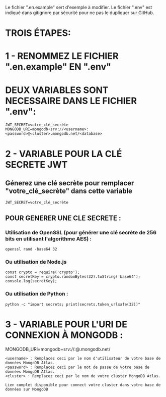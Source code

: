 
Le fichier ".en.example" sert d'exemple à modifier. 
Le fichier ".env" est indiqué dans gitignore par sécurité pour ne pas le dupliquer sur GitHub.


# TROIS ÉTAPES:

# 1 - RENOMMEZ LE FICHIER  ".en.example" EN ".env"

#  DEUX VARIABLES SONT NECESSAIRE DANS LE FICHIER ".env":
    JWT_SECRET=votre_clé_secrète
    MONGODB_URI=mongodb+srv://<username>:<password>@<cluster>.mongodb.net/<database>


# 2 - VARIABLE POUR LA CLÉ SECRETE JWT 
## Génerez une clé secrète pour remplacer "votre_clé_secrète" dans cette variable 
    JWT_SECRET=votre_clé_secrète

## POUR GENERER UNE CLE SECRETE :
### Utilisation de OpenSSL (pour générer une clé secrète de 256 bits en utilisant l'algorithme AES) :
    openssl rand -base64 32

### Ou utilisation de Node.js  
    const crypto = require('crypto');
    const secretKey = crypto.randomBytes(32).toString('base64');
    console.log(secretKey);

### Ou utilisation de Python :
    python -c "import secrets; print(secrets.token_urlsafe(32))"
    


# 3 - VARIABLE POUR L'URI DE CONNEXION À MONGODB :
MONGODB_URI=mongodb+srv://<username>:<password>@<cluster>.mongodb.net/<database>

    <username> : Remplacez ceci par le nom d'utilisateur de votre base de données MongoDB Atlas.
    <password> : Remplacez ceci par le mot de passe de votre base de données MongoDB Atlas.
    <cluster> : Remplacez ceci par le nom de votre cluster MongoDB Atlas.

    Lien complet disponible pour connect votre cluster dans votre base de données sur MongoDB

